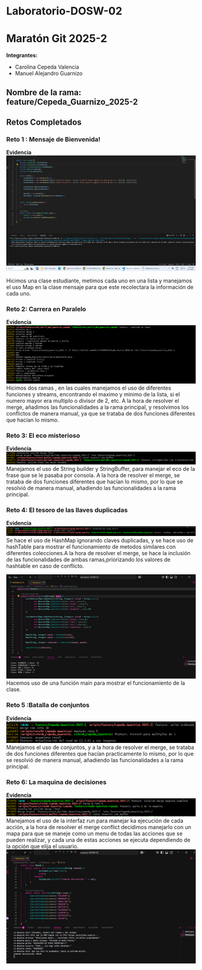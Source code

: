 # Laboratorio-DOSW-02
# Maratón Git 2025-2

**Integrantes:**
- Carolina Cepeda Valencia
- Manuel Alejandro Guarnizo

**Nombre de la rama:** feature/Cepeda_Guarnizo_2025-2
---
## Retos Completados

### Reto 1 : Mensaje de Bienvenida!

**Evidencia**
![captura](imag/reto1.png)

Hicimos una clase estudiante, metimos cada uno en una lista y manejamos el uso Map en la clase mensaje
para que este recolectara la información de cada uno.

### Reto 2: Carrera en Paralelo
**Evidencia**
![captura](imag/reto2.png)
Hicimos dos ramas , en las cuales manejamos el uso de diferentes funciones y streams, encontrando
el maximo y minimo de la lista, si el numero mayor era multiplo o divisor de 2, etc.
A la hora de resolver el merge, añadimos las funcionalidades a la rama principal, y resolvimos los conflictos
de manera manual, ya que se trataba de dos funciones diferentes que hacían lo mismo.

### Reto 3: El eco misterioso
**Evidencia**
![captura](imag/reto3.png)
Manejamos el uso de String builder y StringBuffer, para manejar el eco de la frase que se le pasaba por consola.
A la hora de resolver el merge, se trataba de dos funciones diferentes que hacían lo mismo, por lo que se resolvió de manera manual, añadiendo las funcionalidades a la rama principal.

### Reto 4: El tesoro de las llaves duplicadas
**Evidencia**
![captura](imag/reto4.png)
Se hace el uso de HashMap ignorando claves duplicadas, y se hace uso de hashTable para mostrar el funcionamiento de metodos similares
con diferentes colecciones.A la hora de resolver el merge, se hace la inclusión de las funcionalidades de ambas ramas,priorizando los
valores de hashtable en caso de conflicto.

![captura](imag/reto4.jpg)
Hacemos uso de una función main para mostrar el funcionamiento de la clase.
### Reto 5 :Batalla de conjuntos
**Evidencia**
![captura](imag/reto5.png)
Manejamos el uso de conjuntos, y a la hora de resolver el merge, se trataba de dos funciones diferentes que hacían practicamente lo mismo, por lo que se resolvió de manera manual, añadiendo las funcionalidades a la rama principal.
### Reto 6: La maquina de decisiones
**Evidencia**
![captura](imag/reto6.png)
Manejamos el uso de la interfaz run para manejar ka ejecución de cada acción, a la hora de resolver el merge conflict decidimos manejarlo con un mapa para que se maneje como un menu de todas las acciones que se pueden realizar, y cada una de estas acciones se ejecuta dependiendo de la opción que elija el usuario.
![captura](imag/reto6.jpg)
